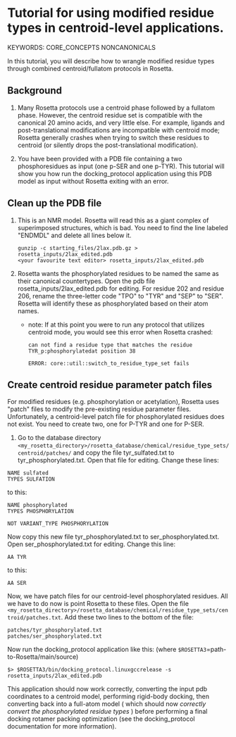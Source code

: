 # Tutorial for using modified residue types in centroid-level applications.

KEYWORDS: CORE_CONCEPTS NONCANONICALS

In this tutorial, you will describe how to wrangle modified residue types through combined centroid/fullatom protocols in Rosetta.

##  Background

1. Many Rosetta protocols use a centroid phase followed by a fullatom phase.  However, the centroid residue set is compatible with the canonical 20 amino acids, and very little else.  For example, ligands and post-translational modifications are incompatible with centroid mode; Rosetta generally crashes when trying to switch these residues to centroid (or silently drops the post-translational modification).

2. You have been provided with a PDB file containing a two phosphoresidues as input (one p-SER and one p-TYR). This tutorial will show you how run the docking\_protocol application using this PDB model as input without Rosetta exiting with an error.

## Clean up the PDB file

1. This is an NMR model. Rosetta will read this as a giant complex of superimposed structures, which is bad. You need to find the line labeled "ENDMDL" and delete all lines below it.
    ```
    gunzip -c starting_files/2lax.pdb.gz > rosetta_inputs/2lax_edited.pdb
    <your favourite text editor> rosetta_inputs/2lax_edited.pdb
    ```

2. Rosetta wants the phosphorylated residues to be named the same as their canonical countertypes. Open the pdb file rosetta\_inputs/2lax\_edited.pdb for editing. For residue 202 and residue 206, rename the three-letter code "TPO" to "TYR" and "SEP" to "SER". Rosetta will identify these as phosphorylated based on their atom names.

    - note: If at this point you were to run any protocol that utilizes centroid mode, you would see this error when Rosetta crashed:
        ```
        can not find a residue type that matches the residue TYR_p:phosphorylatedat position 38

        ERROR: core::util::switch_to_residue_type_set fails
        ```

## Create centroid residue parameter patch files

For modified residues (e.g. phosphorylation or acetylation), Rosetta uses "patch" files to modify the pre-existing residue parameter files. Unfortunately, a centroid-level patch file for phosphorylated residues does not exist. You need to create two, one for P-TYR and one for P-SER.
1. Go to the database directory ```<my_rosetta_directory>/rosetta_database/chemical/residue_type_sets/centroid/patches/``` and copy the file tyr_sulfated.txt to tyr_phosphorylated.txt. Open that file for editing. Change these lines:
```
NAME sulfated
TYPES SULFATION
```
to this:
```
NAME phosphorylated
TYPES PHOSPHORYLATION

NOT VARIANT_TYPE PHOSPHORYLATION 
```
Now copy this new file tyr_phosphorylated.txt to ser_phosphorylated.txt. Open ser_phosphorylated.txt for editing. Change this line:
```
AA TYR
```
to this:
```
AA SER
```
Now, we have patch files for our centroid-level phosphorylated residues. All we have to do now is point Rosetta to these files. Open the file  ```<my_rosetta_directory>/rosetta_database/chemical/residue_type_sets/centroid/patches.txt```. Add these two lines to the bottom of the file:
```
patches/tyr_phosphorylated.txt
patches/ser_phosphorylated.txt
```
 Now run the docking_protocol application like this:
 (where `$ROSETTA3`=path-to-Rosetta/main/source)
```
$> $ROSETTA3/bin/docking_protocol.linuxgccrelease -s rosetta_inputs/2lax_edited.pdb
```

This application should now work correctly, converting the input pdb coordinates to a centroid model, performing rigid-body docking, then converting back into a full-atom model ( which should now *correctly convert the phosphorylated residue types* ) before performing a final docking rotamer packing optimization (see the docking_protocol documentation for more information). 
